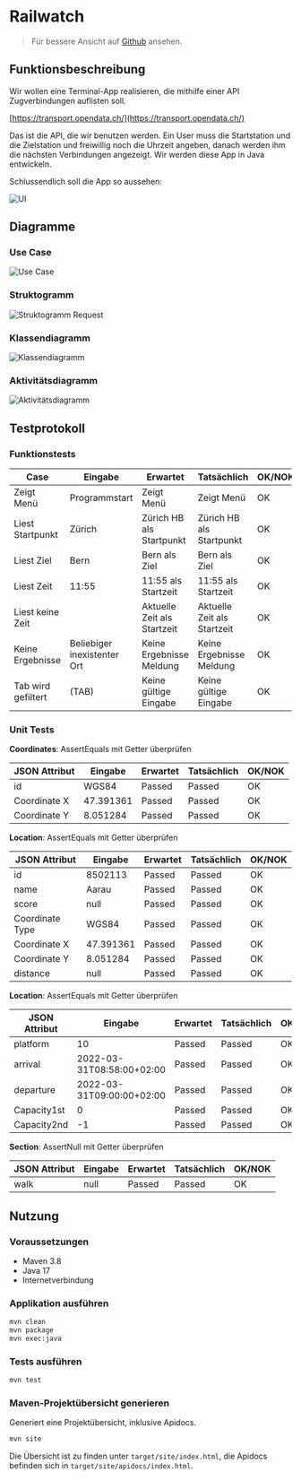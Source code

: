 # Railwatch

> Für bessere Ansicht auf [Github](https://github.com/Lezurex/railwatch) ansehen.

## Funktionsbeschreibung

Wir wollen eine Terminal-App realisieren, die mithilfe einer API Zugverbindungen auflisten soll.

[https://transport.opendata.ch/](https://transport.opendata.ch/)

Das ist die API, die wir benutzen werden. Ein User muss die Startstation und die Zielstation und freiwillig noch die Uhrzeit angeben, danach werden ihm die nächsten Verbindungen angezeigt. Wir werden diese App in Java entwickeln.

Schlussendlich soll die App so aussehen:

![UI](doc/ui.png)

## Diagramme

### Use Case

![Use Case](doc/usecase.png)

### Struktogramm

![Struktogramm Request](doc/request_structorizer.png)

### Klassendiagramm

![Klassendiagramm](doc/classdiagram.png)

### Aktivitätsdiagramm

![Aktivitätsdiagramm](doc/activity.png)

## Testprotokoll

### Funktionstests

| Case               | Eingabe                     | Erwartet                    | Tatsächlich                 | OK/NOK |
| ------------------ | --------------------------- | --------------------------- | --------------------------- | ------ |
| Zeigt Menü         | Programmstart               | Zeigt Menü                  | Zeigt Menü                  | OK     |
| Liest Startpunkt   | Zürich                      | Zürich HB als Startpunkt    | Zürich HB als Startpunkt    | OK     |
| Liest Ziel         | Bern                        | Bern als Ziel               | Bern als Ziel               | OK     |
| Liest Zeit         | 11:55                       | 11:55 als Startzeit         | 11:55 als Startzeit         | OK     |
| Liest keine Zeit   |                             | Aktuelle Zeit als Startzeit | Aktuelle Zeit als Startzeit | OK     |
| Keine Ergebnisse   | Beliebiger inexistenter Ort | Keine Ergebnisse Meldung    | Keine Ergebnisse Meldung    | OK     |
| Tab wird gefiltert | (TAB)                       | Keine gültige Eingabe       | Keine gültige Eingabe       | OK     |

### Unit Tests

**Coordinates**: AssertEquals mit Getter überprüfen

| JSON Attribut | Eingabe   | Erwartet | Tatsächlich | OK/NOK |
| ------------- | --------- | -------- | ----------- | ------ |
| id            | WGS84     | Passed   | Passed      | OK     |
| Coordinate X  | 47.391361 | Passed   | Passed      | OK     |
| Coordinate Y  | 8.051284  | Passed   | Passed      | OK     |

**Location**: AssertEquals mit Getter überprüfen

| JSON Attribut   | Eingabe   | Erwartet | Tatsächlich | OK/NOK |
| --------------- | --------- | -------- | ----------- | ------ |
| id              | 8502113   | Passed   | Passed      | OK     |
| name            | Aarau     | Passed   | Passed      | OK     |
| score           | null      | Passed   | Passed      | OK     |
| Coordinate Type | WGS84     | Passed   | Passed      | OK     |
| Coordinate X    | 47.391361 | Passed   | Passed      | OK     |
| Coordinate Y    | 8.051284  | Passed   | Passed      | OK     |
| distance        | null      | Passed   | Passed      | OK     |

**Location**: AssertEquals mit Getter überprüfen

| JSON Attribut | Eingabe                   | Erwartet | Tatsächlich | OK/NOK |
| ------------- | ------------------------- | -------- | ----------- | ------ |
| platform      | 10                        | Passed   | Passed      | OK     |
| arrival       | 2022-03-31T08:58:00+02:00 | Passed   | Passed      | OK     |
| departure     | 2022-03-31T09:00:00+02:00 | Passed   | Passed      | OK     |
| Capacity1st   | 0                         | Passed   | Passed      | OK     |
| Capacity2nd   | -1                        | Passed   | Passed      | OK     |

**Section**: AssertNull mit Getter überprüfen

| JSON Attribut | Eingabe | Erwartet | Tatsächlich | OK/NOK |
| ------------- | ------- | -------- | ----------- | ------ |
| walk          | null    | Passed   | Passed      | OK     |

## Nutzung

### Voraussetzungen

- Maven 3.8
- Java 17
- Internetverbindung

### Applikation ausführen

```bash
mvn clean
mvn package
mvn exec:java
```

### Tests ausführen

```bash
mvn test
```

### Maven-Projektübersicht generieren

Generiert eine Projektübersicht, inklusive Apidocs.

```bash
mvn site
```

Die Übersicht ist zu finden unter `target/site/index.html`, die Apidocs befinden sich in `target/site/apidocs/index.html`.
